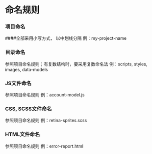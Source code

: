 # 命名规则
### 项目命名
####全部采用小写方式， 以中划线分隔
例：my-project-name
### 目录命名
参照项目命名规则；有复数结构时，要采用复数命名法
例：scripts, styles, images, data-models
### JS文件命名
参照项目命名规则
例：account-model.js
### CSS, SCSS文件命名
参照项目命名规则
例：retina-sprites.scss
### HTML文件命名
参照项目命名规则
例：error-report.html
